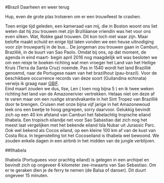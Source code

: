#Brazil Daarheen en weer terug

Hup, even de grote plas trotseren om er een trouwfeest te crashen.

Toen enige tijd geleden, een kameraad van mij, die in Boston woont ons liet weten dat hij zou trouwen met zijn Brziliäanse vriendin was het voor ons even sliken. Wat, Robke gaat trouwen. Dit kon toch niet waar zijn.
Maar belofte maakt schuld en enige tijd laten vonden we een heuse uitnodiging voor zijn trouwpartij in de bus... De jongeman zou trouwen gaan in Camburi, Brazillië, in de buurt van Sao Paolo. Omdat bij ons, op dat moment, de agenda in eind maart- begin april 2016 nog maagdelijk wit was besloten we om een reisje te boeken richting wat men vroeger het Land van het Heilige Kruis (Terra da Santa Cruz) noemde. Pas in 1540 wordt het land Brazillië genoemd, naar de Portugese naam van het brazilhout (pau-brazil). Voor de beschikbare occurrence records van deze soort (Guilandina echinata) verwijs ik graag naar [GBIF](http://www.gbif.org/species/2958549).  
Eind maart zouden we dus, Ilse, Len ( toen nog bijna 5 ) en ik twee weken richting het land van de Amazonerivier vertrekken. Helaas niet om deze af te varen maar om een rustige strandvakantie in het Sint Tropez van Brazillië door te brengen. Cruisen met onze bijna vijf jarige in het Amazonewoud leek ons een beetje te hoog gegrepen, sorry daarvoor. Gelukkig bevindt zich op een 40 km afstand van Camburi het fabelachtig tropische eiland Ilhabela. Een tropisch eilandje net voor Sao Sabastiao dat zich nog het meest laat vergelijken met het bekende eiland Isla Nubar uit Jurassic Parc. Ook wel bekend als Cocos eiland, op een kleine 100 km af van de kust van Costa Rica. In tegenstelling tot het Cocoseiland is Ilhabela wel bewoond. We zouden enkele dagen in een airbnb in het midden van de jungle verblijven.

##Ilhabela


Ilhabela (Portuguees voor prachtig eiland) is gelegen in een archipel en bevindt zich op ongeveer 6 kilometer zee-inwaarts van Sao Sebastiao. Om er te geraken dien je de ferry te nemen (de Balsa of danser). Dit duurt ongeveer 15 minuten. 

